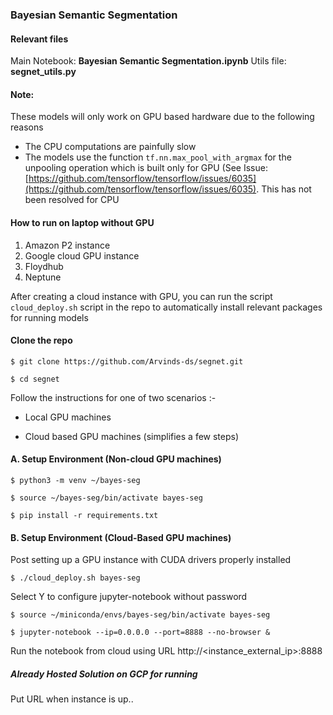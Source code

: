 ### Bayesian Semantic Segmentation

#### Relevant files
Main Notebook: __Bayesian Semantic Segmentation.ipynb__
Utils file: __segnet_utils.py__

#### Note:

These models will only work on GPU based hardware due to the following reasons

- The CPU computations are painfully slow
- The models use the function `tf.nn.max_pool_with_argmax` for the unpooling operation which is built only for GPU (See Issue: [https://github.com/tensorflow/tensorflow/issues/6035](https://github.com/tensorflow/tensorflow/issues/6035). This has not been resolved for CPU

#### How to run on laptop without GPU
1. Amazon P2 instance
2. Google cloud GPU instance
3. Floydhub
4. Neptune

After creating a cloud instance with GPU, you can run
the script `cloud_deploy.sh` script in the repo to automatically install relevant packages for running models



#### Clone the repo

`$ git clone https://github.com/Arvinds-ds/segnet.git`

`$ cd segnet`

Follow the instructions for one of two scenarios :-

- Local GPU machines

- Cloud based GPU machines (simplifies a few steps)



#### A. Setup Environment (Non-cloud GPU machines)

`$ python3 -m venv ~/bayes-seg`

`$ source ~/bayes-seg/bin/activate bayes-seg`

`$ pip install -r requirements.txt`

#### B. Setup Environment (Cloud-Based GPU machines)
Post setting up a GPU instance with CUDA drivers properly installed

`$ ./cloud_deploy.sh bayes-seg`

Select Y to configure jupyter-notebook without password

`$ source ~/miniconda/envs/bayes-seg/bin/activate bayes-seg`

`$ jupyter-notebook --ip=0.0.0.0 --port=8888 --no-browser &`

Run the notebook from cloud using URL http://<instance_external_ip>:8888

##### Already Hosted Solution on GCP for running

Put URL when instance is up..


